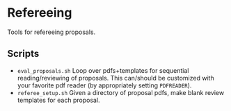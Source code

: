 # Refereeing

Tools for refereeing proposals.

## Scripts

- `eval_proposals.sh` Loop over pdfs+templates for sequential reading/reviewing of proposals. This can/should be customized with your favorite pdf reader (by appropriately setting `PDFREADER`).
- `referee_setup.sh` Given a directory of proposal pdfs, make blank review templates for each proposal.

